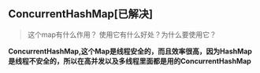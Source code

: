 ## **ConcurrentHashMap**[已解决]

> 这个map有什么作用？ 使用它有什么好处？为什么要使用它？

**ConcurrentHashMap,这个Map是线程安全的，而且效率很高，因为HashMap是线程不安全的，所以在高并发以及多线程里面都是用的ConcurrentHashMap**

